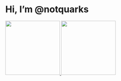 # Hi, I’m @notquarks
<div>
  <a href="https://github.com/notquarks">
  <img height="170em" src="https://github-readme-stats-personal-one.vercel.app/api?username=notquarks&hide=stars&count_private=true&show_icons=true&theme=aura_dark&include_all_commits=true"/>
  <img height="170em" src="https://github-readme-stats-personal-one.vercel.app/api/top-langs/?username=notquarks&layout=compact&langs_count=7&theme=aura_dark&include_all_commits=true&hide=Jupyter%20Notebook"/>
</div>
